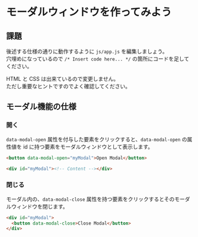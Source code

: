 # モーダルウィンドウを作ってみよう

## 課題

後述する仕様の通りに動作するように ```js/app.js``` を編集しましょう。  
穴埋めになっているので ```/* Insert code here... */``` の箇所にコードを足してください。

HTML と CSS は出来ているので変更しません。  
ただし重要なヒントですのでよく確認してください。

## モーダル機能の仕様

### 開く

```data-modal-open``` 属性を付与した要素をクリックすると、```data-modal-open```  の属性値を id に持つ要素をモーダルウィンドウとして表示します。

```html
<button data-modal-open="myModal">Open Modal</button>

<div id="myModal"><!-- Content --></div>
```

### 閉じる

モーダル内の、```data-modal-close``` 属性を持つ要素をクリックするとそのモーダルウィンドウを閉じます。

```html
<div id="myModal">
  <button data-modal-close>Close Modal</button>
</div>
```
